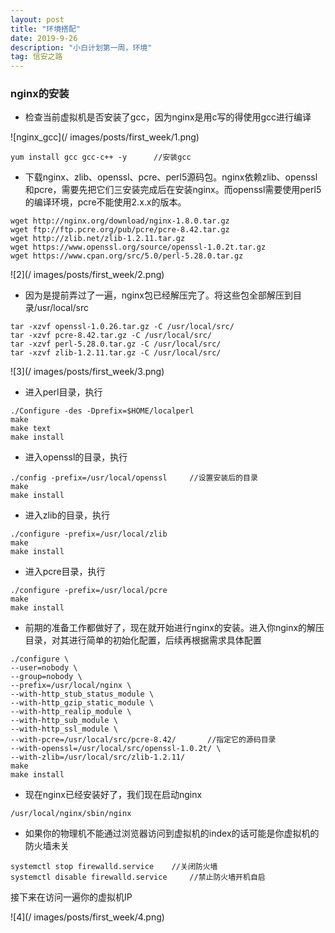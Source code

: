 ```yaml
---
layout: post
title: "环境搭配"
date: 2019-9-26
description: "小白计划第一周，环境"
tag: 信安之路
---
```


### nginx的安装

+ 检查当前虚拟机是否安装了gcc，因为nginx是用c写的得使用gcc进行编译

![nginx_gcc](/
images/posts/first_week/1.png)

```
yum install gcc gcc-c++ -y      //安装gcc
```

+ 下载nginx、zlib、openssl、pcre、perl5源码包。nginx依赖zlib、openssl和pcre，需要先把它们三安装完成后在安装nginx。而openssl需要使用perl5的编译环境，pcre不能使用2.x.x的版本。

```
wget http://nginx.org/download/nginx-1.8.0.tar.gz
wget ftp://ftp.pcre.org/pub/pcre/pcre-8.42.tar.gz
wget http://zlib.net/zlib-1.2.11.tar.gz
wget https://www.openssl.org/source/openssl-1.0.2t.tar.gz
wget https://www.cpan.org/src/5.0/perl-5.28.0.tar.gz
```

![2](/
images/posts/first_week/2.png)

+ 因为是提前弄过了一遍，nginx包已经解压完了。将这些包全部解压到目录/usr/local/src

```
tar -xzvf openssl-1.0.26.tar.gz -C /usr/local/src/
tar -xzvf pcre-8.42.tar.gz -C /usr/local/src/
tar -xzvf perl-5.28.0.tar.gz -C /usr/local/src/
tar -xzvf zlib-1.2.11.tar.gz -C /usr/local/src/
```
![3](/
images/posts/first_week/3.png)

+ 进入perl目录，执行
```
./Configure -des -Dprefix=$HOME/localperl
make
make text
make install
```

+ 进入openssl的目录，执行
```
./config -prefix=/usr/local/openssl     //设置安装后的目录
make
make install
```

+ 进入zlib的目录，执行
```
./configure -prefix=/usr/local/zlib
make
make install
``` 

+ 进入pcre目录，执行
```
./configure -prefix=/usr/local/pcre
make
make install
```

+ 前期的准备工作都做好了，现在就开始进行nginx的安装。进入你nginx的解压目录，对其进行简单的初始化配置，后续再根据需求具体配置
```
./configure \
--user=nobody \
--group=nobody \
--prefix=/usr/local/nginx \
--with-http_stub_status_module \
--with-http_gzip_static_module \
--with-http_realip_module \
--with-http_sub_module \
--with-http_ssl_module \
--with-pcre=/usr/local/src/pcre-8.42/       //指定它的源码目录
--with-openssl=/usr/local/src/openssl-1.0.2t/ \
--with-zlib=/usr/local/src/zlib-1.2.11/
make
make install
```

+ 现在nginx已经安装好了，我们现在启动nginx
```
/usr/local/nginx/sbin/nginx
```
+ 如果你的物理机不能通过浏览器访问到虚拟机的index的话可能是你虚拟机的防火墙未关
```
systemctl stop firewalld.service    //关闭防火墙
systemctl disable firewalld.service     //禁止防火墙开机自启
```

<p> 接下来在访问一遍你的虚拟机IP

![4](/
images/posts/first_week/4.png)